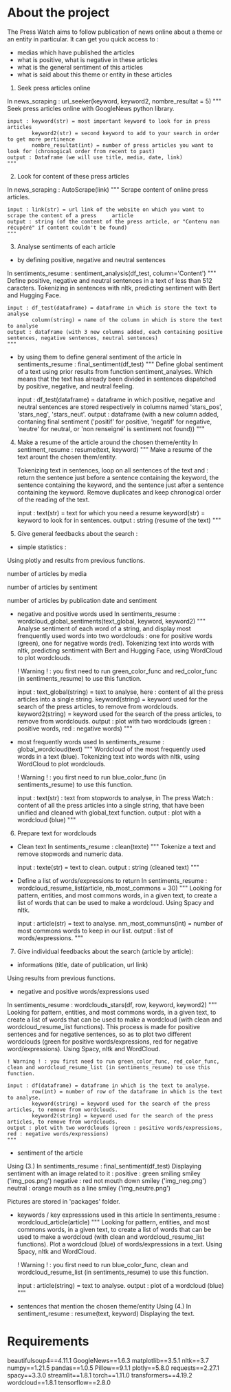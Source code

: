 # About the project 

The Press Watch aims to follow publication of news online about a theme or an entity in particular.
It can get you quick access to : 
- medias which have published the articles
- what is positive, what is negative in these articles
- what is the general sentiment of this articles
- what is said about this theme or entity in these articles

1. Seek press articles online

In news_scraping : url_seeker(keyword, keyword2, nombre_resultat = 5)
    """
    Seek press articles online with GoogleNews python library.

    input : keyword(str) = most important keyword to look for in press articles
            keyword2(str) = second keyword to add to your search in order to get more pertinence
            nombre_resultat(int) = number of press articles you want to look for (chronogical order from recent to past)
    output : Dataframe (we will use title, media, date, link)
    """

2. Look for content of these press articles

In news_scraping : AutoScrape(link)
    """
    Scrape content of online press articles.

    input : link(str) = url link of the website on which you want to scrape the content of a press     article
    output : string (of the content of the press article, or "Contenu non récupéré" if content couldn't be found)
    """    

3. Analyse sentiments of each article

- by defining positive, negative and neutral sentences

In sentiments_resume : sentiment_analysis(df_test, column='Content')
    """
    Define positive, negative and neutral sentences in a text of less than 512 caracters.
    Tokenizing in sentences with nltk, predicting sentiment with Bert and Hugging Face.

    input : df_test(dataframe) = dataframe in which is store the text to analyse
            column(string) = name of the column in which is store the text to analyse
    output : dataframe (with 3 new columns added, each containing positive sentences, negative sentences, neutral sentences)
    """

- by using them to define general sentiment of the article
In sentiments_resume : final_sentiment(df_test)
    """
    Define global sentiment of a text using prior results from function sentiment_analyses. 
    Which means that the text has already been divided in sentences dispatched by positive, negative, and neutral feeling.
    
    input : df_test(dataframe) = dataframe in which positive, negative and neutral sentences are stored respectively in columns named 'stars_pos', 'stars_neg', 'stars_neut'.
    output : dataframe (with a new column added, contaning final sentiment ('positif' for positive, 'negatif' for negative, 'neutre' for neutral, or 'non renseigné' is sentiment not found))
    """

4. Make a resume of the article around the chosen theme/entity
In sentiment_resume : resume(text, keyword)
    """
    Make a resume of the text arount the chosen them/entity.

    Tokenizing text in sentences, loop on all sentences of the text and : 
    return the sentence just before a sentence containing the keyword, the sentence containing the keyword, and the sentence just after a sentence containing the keyword.
    Remove duplicates and keep chronogical order of the reading of the text.

    input : text(str) = text for which you need a resume
            keyword(str) = keyword to look for in sentences.
    output : string (resume of the text)
    """

5. Give general feedbacks about the search : 

- simple statistics : 

Using plotly and results from previous functions.

number of articles by media

number of articles by sentiment

number of articles by publication date and sentiment

- negative and positive words used
In sentiments_resume : wordcloud_global_sentiments(text_global, keyword, keyword2)
    """
    Analyse sentiment of each word of a string, and display most frenquently used words into two wordclouds : one for positive words (green), one for negative words (red).
    Tokenizing text into words with nltk, predicting sentiment with Bert and Hugging Face, using WordCloud to plot wordclouds.

    ! Warning ! : you first need to run green_color_func and red_color_func (in sentiments_resume) to use this function.

    input : text_global(string) = text to analyse, here : content of all the press articles into a single string.
            keyword(string) = keyword used for the search of the press articles, to remove from wordclouds.
            keyword2(string) = keyword used for the search of the press articles, to remove from wordclouds.
    output : plot with two wordclouds (green : positive words, red : negative words)
    """

- most frequently words used 
In sentiments_resume : global_wordcloud(text)
    """
    Wordcloud of the most frequently used words in a text (blue).
    Tokenizing text into words with nltk, using WordCloud to plot wordclouds.

    ! Warning ! : you first need to run blue_color_func (in sentiments_resume) to use this function.

    input : text(str) : text from stopwords to analyse, 
    in The press Watch : content of all the press articles into a single string, 
    that have been unified and cleaned with global_text function.
    output : plot with a wordcloud (blue)
    """

6. Prepare text for wordclouds

- Clean text 
In sentiments_resume : clean(texte)
    """ 
    Tokenize a text and remove stopwords and numeric data.

    input : texte(str) = text to clean.
    output : string (cleaned text)
    """

- Define a list of words/expressions to return
In sentiments_resume : wordcloud_resume_list(article, nb_most_commons = 30)
    """
    Looking for pattern, entities, and most commons words, in a given text, to create a list of words that can be used to make a wordcloud.
    Using Spacy and nltk.

    input : article(str) = text to analyse.
            nm_most_communs(int) = number of most commons words to keep in our list.
    output : list of words/expressions.
    """

7. Give individual feedbacks about the search (article by article): 

- informations (title, date of publication, url link)

Using results from previous functions.

- negative and positive words/expressions used

In sentiments_resume : wordclouds_stars(df, row, keyword, keyword2)
    """
    Looking for pattern, entities, and most commons words, in a given text, to create a list of words that can be used to make a wordcloud (with clean and wordcloud_resume_list functions).
    This process is made for positive sentences and for negative sentences, so as to plot two different wordclouds (green for positive words/expressions, red for negative word/expressions).
    Using Spacy, nltk and WordCloud.

    ! Warning ! : you first need to run green_color_func, red_color_func, clean and wordcloud_resume_list (in sentiments_resume) to use this function.

    input : df(dataframe) = dataframe in which is the text to analyse.
            row(int) = number of row of the dataframe in which is the text to analyse.
            keyword(string) = keyword used for the search of the press articles, to remove from wordclouds.
            keyword2(string) = keyword used for the search of the press articles, to remove from wordclouds.
    output : plot with two wordclouds (green : positive words/expressions, red : negative words/expressions)
    """

- sentiment of the article

Using (3.) In sentiments_resume : final_sentiment(df_test)
Displaying sentiment with an image related to it : 
positive : green smiling smiley ('img_pos.png')
negative : red not mouth down smiley ('img_neg.png')
neutral : orange mouth as a line smiley ('img_neutre.png')

Pictures are stored in 'packages' folder.

- keywords / key expresssions used in this article
In sentiments_resume : wordcloud_article(article)
    """
    Looking for pattern, entities, and most commons words, in a given text, to create a list of words that can be used to make a wordcloud (with clean and wordcloud_resume_list functions).
    Plot a wordcloud (blue) of words/expressions in a text.
    Using Spacy, nltk and WordCloud.

    ! Warning ! : you first need to run blue_color_func, clean and wordcloud_resume_list (in sentiments_resume) to use this function.

    input : article(string) = text to analyse.
    output : plot of a wordcloud (blue)
    """

- sentences that mention the chosen theme/entity
Using (4.) In sentiment_resume : resume(text, keyword)
Displaying the text.

# Requirements

beautifulsoup4==4.11.1
GoogleNews==1.6.3
matplotlib==3.5.1
nltk==3.7
numpy==1.21.5
pandas==1.0.5
Pillow==9.1.1
plotly==5.8.0
requests==2.27.1
spacy==3.3.0
streamlit==1.8.1
torch==1.11.0
transformers==4.19.2
wordcloud==1.8.1
tensorflow==2.8.0